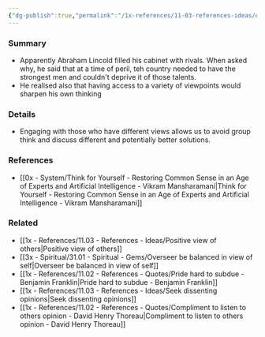 ```yaml
---
{"dg-publish":true,"permalink":"/1x-references/11-03-references-ideas/engage-with-those-who-have-different-views-from-yourself/","title":"Engage with those who have different views from yourself","dgShowBacklinks":false}
---
```



### Summary
- Apparently Abraham Lincold filled his cabinet with rivals. When asked why, he said that at a time of peril, teh country needed to have the strongest men and couldn't deprive it of those talents.
- He realised also that having access to a variety of viewpoints would sharpen his own thinking

### Details
- Engaging with those who have different views allows us to avoid group think and discuss different and potentially better solutions.

### References
- [[0x - System/Think for Yourself - Restoring Common Sense in an Age of Experts and Artificial Intelligence - Vikram Mansharamani\|Think for Yourself - Restoring Common Sense in an Age of Experts and Artificial Intelligence - Vikram Mansharamani]]

### Related
- [[1x - References/11.03 - References - Ideas/Positive view of others\|Positive view of others]]
- [[3x - Spiritual/31.01 - Spiritual - Gems/Overseer be balanced in view of self\|Overseer be balanced in view of self]]
- [[1x - References/11.02 - References - Quotes/Pride hard to subdue - Benjamin Franklin\|Pride hard to subdue - Benjamin Franklin]]
- [[1x - References/11.03 - References - Ideas/Seek dissenting opinions\|Seek dissenting opinions]]
- [[1x - References/11.02 - References - Quotes/Compliment to listen to others opinion - David Henry Thoreau\|Compliment to listen to others opinion - David Henry Thoreau]]
